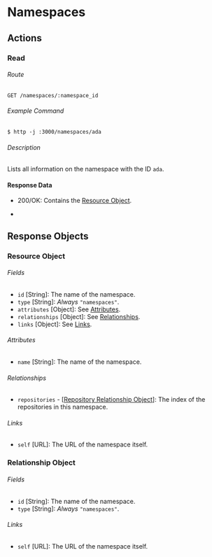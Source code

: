 # Namespaces

## Actions
### Read
###### Route
    GET /namespaces/:namespace_id
###### Example Command
    $ http -j :3000/namespaces/ada
###### Description
Lists all information on the namespace with the ID `ada`.

#### Response Data
* 200/OK: Contains the [Resource Object](#resource-object).

-

## Response Objects
### Resource Object
###### Fields
* `id` [String]: The name of the namespace.
* `type` [String]: *Always* `"namespaces"`.
* `attributes` [Object]: See [Attributes](#attributes).
* `relationships` [Object]: See [Relationships](#relationships).
* `links` [Object]: See [Links](#links).

###### Attributes
* `name` [String]: The name of the namespace.

###### Relationships
* `repositories` - [[Repository Relationship Object](repositories.md#relationship-object)]: The index of the repositories in this namespace.

###### Links
* `self` [URL]: The URL of the namespace itself.

### Relationship Object
###### Fields
* `id` [String]: The name of the namespace.
* `type` [String]: *Always* `"namespaces"`.

###### Links
* `self` [URL]: The URL of the namespace itself.
